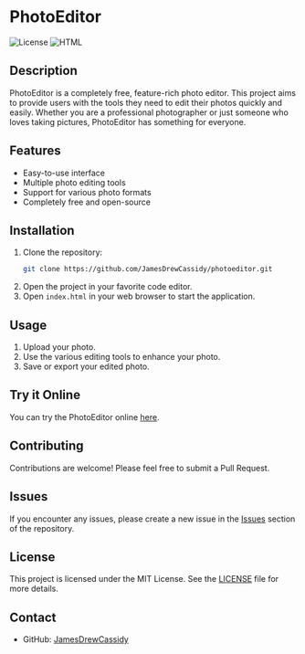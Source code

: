 # PhotoEditor

![License](https://img.shields.io/badge/license-MIT-blue.svg)
![HTML](https://img.shields.io/badge/language-HTML-orange.svg)

## Description
PhotoEditor is a completely free, feature-rich photo editor. This project aims to provide users with the tools they need to edit their photos quickly and easily. Whether you are a professional photographer or just someone who loves taking pictures, PhotoEditor has something for everyone. 

## Features
- Easy-to-use interface
- Multiple photo editing tools
- Support for various photo formats
- Completely free and open-source

## Installation
1. Clone the repository:
    ```bash
    git clone https://github.com/JamesDrewCassidy/photoeditor.git
    ```
2. Open the project in your favorite code editor.
3. Open `index.html` in your web browser to start the application.

## Usage
1. Upload your photo.
2. Use the various editing tools to enhance your photo.
3. Save or export your edited photo.

## Try it Online
You can try the PhotoEditor online [here](https://jamesdrewcassidy.github.io/photoeditor/).

## Contributing
Contributions are welcome! Please feel free to submit a Pull Request.

## Issues
If you encounter any issues, please create a new issue in the [Issues](https://github.com/JamesDrewCassidy/photoeditor/issues) section of the repository.

## License
This project is licensed under the MIT License. See the [LICENSE](LICENSE) file for more details.

## Contact
- GitHub: [JamesDrewCassidy](https://github.com/JamesDrewCassidy)
